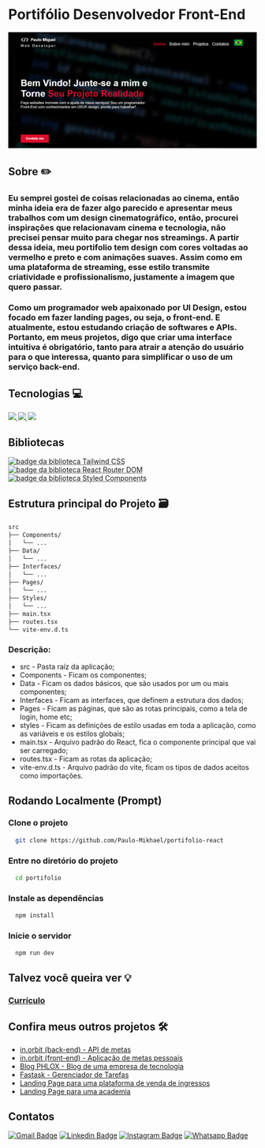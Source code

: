 # Portifólio Desenvolvedor Front-End
[![Uma screenshot do meu portifólio de devenvolvedor Front-End, nela há um header com uma barra de navegação, uma mensagem principal pequena com um subtítulo e um botão vermelho para contato](public/images/portifolio-screenshot.png)](https://portifolio-react-three.vercel.app/)

## Sobre ✏️
  ### Eu semprei gostei de coisas relacionadas ao cinema, então minha ideia era de fazer algo parecido e apresentar meus trabalhos com um design cinematográfico, então, procurei inspirações que relacionavam cinema e tecnologia, não precisei pensar muito para chegar nos streamings. A partir dessa ideia, meu portifolio tem design com cores voltadas ao vermelho e preto e com animações suaves. Assim como em uma plataforma de streaming, esse estilo transmite criatividade e profissionalismo, justamente a imagem que quero passar.

  ### Como um programador web apaixonado por UI Design, estou focado em fazer landing pages, ou seja, o front-end. E atualmente, estou estudando criação de softwares e APIs. Portanto, em meus projetos, digo que criar uma interface intuitiva é obrigatório, tanto para atrair a atenção do usuário para o que interessa, quanto para simplificar o uso de um serviço back-end.

## Tecnologias 💻
  <div>
    <abbr title="Vite - Framework javascript">
      <img src="https://img.shields.io/badge/Vite-646CFF.svg?style=for-the-badge&logo=Vite&logoColor=white" />
    </abbr>
    <abbr title="React - Framework javascript">
      <img src="https://img.shields.io/badge/React-61DAFB.svg?style=for-the-badge&logo=React&logoColor=black" />
    </abbr>
    <abbr title="Typescript - Liguagem fortemente tipada">
      <img src="https://img.shields.io/badge/TypeScript-007ACC?style=for-the-badge&logo=typescript&logoColor=white"/>
    </abbr>
  </div>

## Bibliotecas
  <div>
    <abbr title="Tailwind CSS - Biblioteca para estilização">
      <img src="https://img.shields.io/badge/Tailwind%20CSS-06B6D4.svg?style=for-the-badge&logo=Tailwind-CSS&logoColor=white" alt="badge da biblioteca Tailwind CSS" />
    </abbr>
    <abbr title="React Router DOM - Biblioteca para gerenciar as rotas da aplicação">
      <img src="https://img.shields.io/badge/React%20Router-CA4245.svg?style=for-the-badge&logo=React-Router&logoColor=white" alt="badge da biblioteca React Router DOM" />
    </abbr>
    <abbr title="Styled Components - Biblioteca para criar componentes estilizados">
      <img src="https://img.shields.io/badge/styledcomponents-DB7093.svg?style=for-the-badge&logo=styled-components&logoColor=white" alt="badge da biblioteca Styled Components" />
    </abbr>
  </div>

  ## Estrutura principal do Projeto 🗃️
```plaintext
src
├── Components/
│   └── ...
├── Data/
│   └── ...
├── Interfaces/
│   └── ...
├── Pages/
│   └── ...
├── Styles/
│   └── ...
├── main.tsx
├── routes.tsx
└── vite-env.d.ts
```
### Descrição:
- src - Pasta raíz da aplicação;
- Components - Ficam os componentes;
- Data - Ficam os dados básicos, que são usados por um ou mais componentes;
- Interfaces - Ficam as interfaces, que definem a estrutura dos dados;
- Pages - Ficam as páginas, que são as rotas principais, como a tela de login, home etc;
- styles - Ficam as definições de estilo usadas em toda a aplicação, como as variáveis e os estilos globais;
- main.tsx - Arquivo padrão do React, fica o componente principal que vai ser carregado;
- routes.tsx - Ficam as rotas da aplicação;
- vite-env.d.ts - Arquivo padrão do vite, ficam os tipos de dados aceitos como importações.

## Rodando Localmente (Prompt)
### Clone o projeto
```bash
  git clone https://github.com/Paulo-Mikhael/portifolio-react
```
### Entre no diretório do projeto
```bash
  cd portifolio
```
### Instale as dependências
```bash
  npm install
```
### Inicie o servidor
```bash
  npm run dev
```
## Talvez você queira ver 💡
  ### [Currículo](https://docs.google.com/document/d/1xhimUtV6EM7c1GtwBwAHsIonX1HjoLSi/edit)

## Confira meus outros projetos 🛠️
  - [in.orbit (back-end) - API de metas](https://github.com/Paulo-Mikhael/in-orbit-backend?tab=readme-ov-file#readme)
  - [in.orbit (front-end) - Aplicação de metas pessoais](https://github.com/Paulo-Mikhael/in-orbit-frontend?tab=readme-ov-file#readme)
  - [Blog PHLOX - Blog de uma empresa de tecnologia](https://github.com/Paulo-Mikhael/phlox-blog?tab=readme-ov-file#readme)
  - [Fastask - Gerenciador de Tarefas](https://github.com/Paulo-Mikhael/fastask?tab=readme-ov-file#readme)
  - [Landing Page para uma plataforma de venda de ingressos](https://github.com/Paulo-Mikhael/cinema-lp?tab=readme-ov-file#readme)
  - [Landing Page para uma academia](https://github.com/Paulo-Mikhael/academia-landing-page?tab=readme-ov-file#readme)

## Contatos
  [![Gmail Badge](https://img.shields.io/badge/Gmail-EA4335.svg?style=for-the-badge&logo=Gmail&logoColor=white)](https://portifolio-react-three.vercel.app/contacts/)
  [![Linkedin Badge](https://img.shields.io/badge/LinkedIn-0A66C2.svg?style=for-the-badge&logo=LinkedIn&logoColor=white)](https://www.linkedin.com/in/paulo-miguel-4b706022b/)
  [![Instagram Badge](https://img.shields.io/badge/Instagram-E4405F.svg?style=for-the-badge&logo=Instagram&logoColor=white)](https://www.instagram.com/pa__miguel?igsh=MWxoYzdqNGluZWcyaA%3D%3D)
  [![Whatsapp Badge](https://img.shields.io/badge/WhatsApp-25D366.svg?style=for-the-badge&logo=WhatsApp&logoColor=white)](https://api.whatsapp.com/send/?phone=5592992813253&text=Ol%C3%A1%21+Gostaria+de+fazer+uma+oferta...&type=phone_number&app_absent=0)